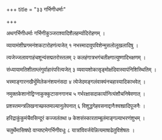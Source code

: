 +++
title = "३३ गर्भिणीधर्माः"

+++

अथगर्भिणीधर्माः गर्भिणीकुञ्जराश्वादिशैलहर्म्यादिरोहणम् ।

व्यायामंशीघ्रगमनंशकटारोहणंत्यजेत् १ नभस्मादावुपविशेन्मुसलोलूखलादिषु ।

त्यजेज्जलावगाहंचशून्यंसद्मतरोस्तलम् २ कलहंगात्रभगंचतीक्ष्णात्युष्णादिभक्षणम् ।

संध्यायामतिशीताम्लंगुर्वाहारंपरित्यजेत् ३ व्यवायशोकासृङ्‍मोक्षंदिवास्वापंनिशिस्थितिम् ।

भस्माङ्गारनखैर्भूमिलेकनंशयनंसदा ४ त्येजेदमङ्गलंवाक्यंनचहास्यादिकाभवेत् ।

नमुक्तकेशानोद्विग्नाकुक्कुटासनगानच ५ गर्भरक्षासदाकार्यानित्यंशौचनिषेवणात् ।

प्रशस्तमन्त्रलिखनाच्छस्तमाल्यानुलेपनात् ६ विशुद्धगेहवसनाद्दानैःश्वश्व्रादिपूजनैः ।

हरिद्राकुंकुमंचैवसिन्दूरं कज्जलंतथा ७ केशसंस्कारताम्बूलंमाङ्गल्याभरणंशुभम् ।

चतुर्थेमासिषष्ठे वाप्यष्टमेगर्भिणीवधूः ८ यात्रांविवर्जयेन्नित्यमाषाढेतुविशेषतः ।
